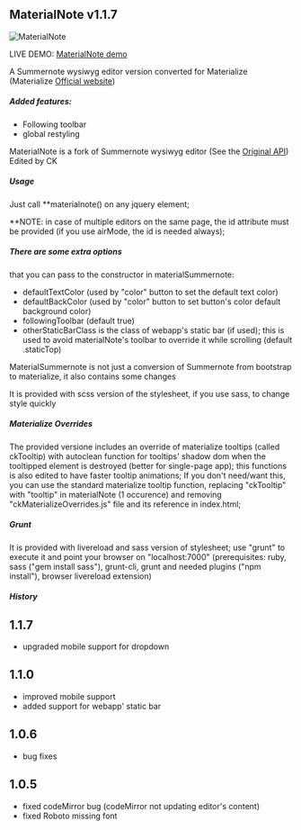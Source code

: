 ## MaterialNote v1.1.7

![MaterialNote](http://144.76.103.88/webforge_static/appLogos/materialNote.png)

LIVE DEMO: [MaterialNote demo](http://www.web-forge.info/projects/materialNote)

A Summernote wysiwyg editor version converted for Materialize
 (Materialize [Official website](http://materializecss.com/))

##### Added features:

*   Following toolbar
*   global restyling


MaterialNote is a fork of Summernote wysiwyg editor
 (See the [Original API](http://summernote.org/#/deep-dive))
 Edited by CK

##### Usage
 Just call **materialnote() on any jquery element;

 **NOTE:
 in case of multiple editors on the same page, the id attribute must be provided (if you use airMode, the id is needed always);


##### There are some extra options

that you can pass to the constructor in materialSummernote:

*   defaultTextColor (used by "color" button to set the default text color)
*   defaultBackColor (used by "color" button to set button's color default background color)
*   followingToolbar (default true)
*   otherStaticBarClass is the class of webapp's static bar (if used); this is used to avoid materialNote's toolbar to override it while scrolling (default .staticTop)

MaterialSummernote is not just a conversion of Summernote from bootstrap to materialize,
 it also contains some changes

It is provided with scss version of the stylesheet, if you use sass, to change style quickly

##### Materialize Overrides
The provided versione includes an override of materialize tooltips (called ckTooltip) with autoclean function for tooltips' shadow dom when the tooltipped element is destroyed (better for single-page app); this functions is also edited to have faster tooltip animations;
If you don't need/want this, you can use the standard materialize tooltip function, replacing "ckTooltip" with "tooltip" in materialNote (1 occurence) and removing "ckMaterializeOverrides.js" file and its reference in index.html;

##### Grunt
It is provided with livereload and sass version of stylesheet;
use "grunt" to execute it and point your browser on "localhost:7000" (prerequisites: ruby, sass ("gem install sass"), grunt-cli, grunt and needed plugins ("npm install"), browser livereload extension)

##### History
1.1.7
-----
- upgraded mobile support for dropdown

1.1.0
-----
- improved mobile support
- added support for webapp' static bar

1.0.6
-----
- bug fixes

1.0.5
-----
- fixed codeMirror bug (codeMirror not updating editor's content)
- fixed Roboto missing font

